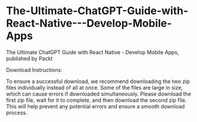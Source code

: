 # The-Ultimate-ChatGPT-Guide-with-React-Native---Develop-Mobile-Apps
The Ultimate ChatGPT Guide with React Native - Develop Mobile Apps, published by Packt

Download Instructions:

To ensure a successful download, we recommend downloading the two zip files individually instead of all at once. Some of the files are large in size, which can cause errors if downloaded simultaneously.
Please download the first zip file, wait for it to complete, and then download the second zip file. This will help prevent any potential errors and ensure a smooth download process.
